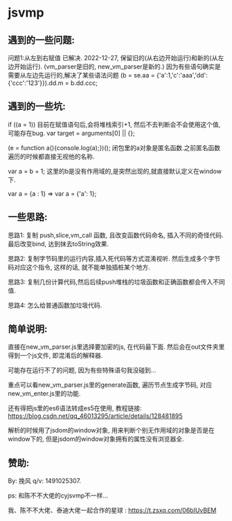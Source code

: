 # jsvmp

## 遇到的一些问题:
问题1:从左到右赋值
已解决. 2022-12-27, 保留旧的(从右边开始运行)和新的(从左边开始运行). (vm_parser是旧的, new_vm_parser是新的.)
因为有些语句确实是需要从左边先运行的,解决了某些语法问题
(b = se.aa = {'a':1,'c':'aaa','dd':{'ccc':'123'}}).dd.m = b.dd.ccc;



## 遇到的一些坑:
if ((a = 1)) 目前在赋值语句后,会将堆栈索引+1, 然后不去判断会不会使用这个值, 可能存在bug.
var target = arguments[0] || {};

(e = function a(){console.log(a);})();  闭包里的a对象是匿名函数.之前匿名函数遍历的时候都直接无视他的名称.

var a = b = 1;  这里的b是没有作用域的,是突然出现的,就直接默认定义在window下.

var a = {a : 1} => var a = {'a': 1};


## 一些思路:

思路1: 复制 push,slice,vm_call 函数, 且改变函数代码命名, 插入不同的奇怪代码. 最后改变bind, 达到抹去toString效果.

思路2: 复制字节码里的运行内容,插入死代码等方式混淆视听. 然后生成多个字节码对应这个指令, 这样的话, 就不能单独插桩某个地方.

思路3: 复制几份计算代码,然后后续push堆栈的垃圾函数和正确函数都会传入不同值.

思路4: 怎么给普通函数加垃圾代码.


## 简单说明:

直接在new_vm_parser.js里选择要加密的js, 在代码最下面. 然后会在out文件夹里得到一个js文件, 即混淆后的解释器.

可能存在运行不了的问题, 因为有些特殊语句我没碰到...

重点可以看new_vm_parser.js里的generate函数, 遍历节点生成字节码, 对应new_vm_enter.js里的功能.

还有得把js里的es6语法转成es5在使用, 教程链接:
https://blog.csdn.net/qq_46013295/article/details/128481895

解析的时候用了jsdom的window对象, 用来判断个别无作用域的对象是否是在window下的, 但是jsdom的window对象拥有的属性没有浏览器全.

## 赞助:
By: 挽风 q/v: 1491025307.

ps: 和陈不不大佬的cyjsvmp不一样...

我、陈不不大佬、泰迪大佬一起合作的星球 : https://t.zsxq.com/06bIUvBEM
